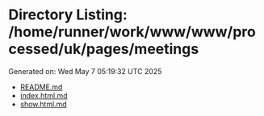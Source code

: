 # Directory Listing: /home/runner/work/www/www/processed/uk/pages/meetings
Generated on: Wed May  7 05:19:32 UTC 2025

- [README.md](README.md)
- [index.html.md](index.html.md)
- [show.html.md](show.html.md)
